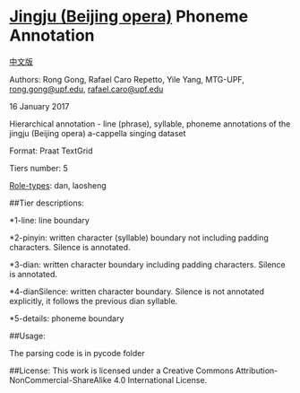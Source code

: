 # [Jingju (Beijing opera)](https://en.wikipedia.org/wiki/Peking_opera) Phoneme Annotation

[中文版](https://github.com/ronggong/jingjuPhonemeAnnotation/blob/master/READMEC.md)

Authors: Rong Gong, Rafael Caro Repetto, Yile Yang, MTG-UPF, rong.gong@upf.edu, rafael.caro@upf.edu

16 January 2017

Hierarchical annotation - line (phrase), syllable, phoneme annotations of the jingju (Beijing opera) a-cappella singing dataset

Format: 	Praat TextGrid

Tiers number:	5

[Role-types](https://en.wikipedia.org/wiki/Peking_opera#Classification_of_performers_and_roles): dan, laosheng

##Tier descriptions:

*1-line:         line boundary

*2-pinyin:       written character (syllable) boundary not including padding characters. Silence is annotated.  

*3-dian:         written character boundary including padding characters. Silence is annotated.

*4-dianSilence:  written character boundary. Silence is not annotated explicitly, it follows the previous dian syllable.  

*5-details:      phoneme boundary

##Usage:

The parsing code is in pycode folder

##License:
This work is licensed under a Creative Commons Attribution-NonCommercial-ShareAlike 4.0 International License.
